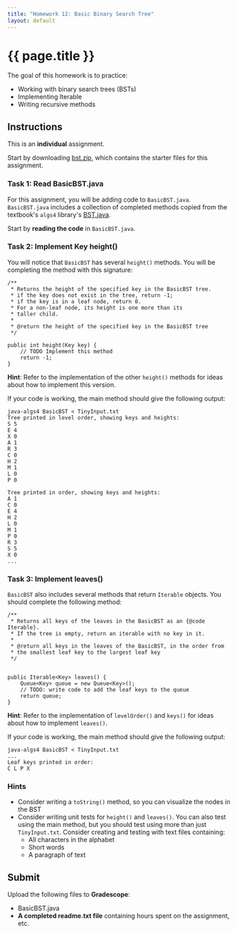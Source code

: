 ```yaml
---
title: "Homework 12: Basic Binary Search Tree"
layout: default
---
```


# {{ page.title }}
The goal of this homework is to practice:

- Working with binary search trees (BSTs)
- Implementing Iterable
- Writing recursive methods

## Instructions

This is an **individual** assignment. 

Start by downloading [bst.zip](bst.zip), which contains the starter files for this assignment.

### Task 1: Read BasicBST.java

For this assignment, you will be adding code to `BasicBST.java`. `BasicBST.java` includes a collection of completed methods copied from the textbook's `algs4` library's [BST.java](https://algs4.cs.princeton.edu/code/edu/princeton/cs/algs4/BST.java.html).

Start by **reading the code** in `BasicBST.java`.

### Task 2: Implement Key height()
You will notice that `BasicBST` has several `height()` methods. You will be completing the method with this signature:
```
/**
 * Returns the height of the specified key in the BasicBST tree.
 * if the key does not exist in the tree, return -1;
 * if the key is in a leaf node, return 0.
 * For a non-leaf node, its height is one more than its
 * taller child.
 *
 * @return the height of the specified key in the BasicBST tree
 */

public int height(Key key) {
    // TODO Implement this method
    return -1;
}
```

**Hint**:
Refer to the implementation of the other `height()` methods for ideas about how to implement this version.

If your code is working, the main method should give the following output:
```
java-algs4 BasicBST < TinyInput.txt
Tree printed in level order, showing keys and heights:
S 5
E 4
X 0
A 1
R 3
C 0
H 2
M 1
L 0
P 0

Tree printed in order, showing keys and heights:
A 1
C 0
E 4
H 2
L 0
M 1
P 0
R 3
S 5
X 0
...
```

### Task 3: Implement leaves()
`BasicBST` also includes several methods that return `Iterable` objects. You should complete the following method:

```
/**
 * Returns all keys of the leaves in the BasicBST as an {@code Iterable}.
 * If the tree is empty, return an iterable with no key in it.
 *
 * @return all keys in the leaves of the BasicBST, in the order from
 * the smallest leaf key to the largest leaf key
 */


public Iterable<Key> leaves() {
    Queue<Key> queue = new Queue<Key>();
    // TODO: write code to add the leaf keys to the queue
    return queue;
}
```

**Hint**:
Refer to the implementation of `levelOrder()` and `keys()` for ideas about how to implement `leaves()`.

If your code is working, the main method should give the following output:
```
java-algs4 BasicBST < TinyInput.txt
...
Leaf keys printed in order: 
C L P X 
```

### Hints

- Consider writing a `toString()` method, so you can visualize the nodes in the BST
- Consider writing unit tests for `height()` and `leaves()`. You can also test using the main method, but you should test using more than just `TinyInput.txt`. Consider creating and testing with text files containing:
  - All characters in the alphabet
  - Short words
  - A paragraph of text

## Submit

Upload the following files to **Gradescope**:

- BasicBST.java
- **A completed readme.txt file** containing hours spent on the assignment, etc.
